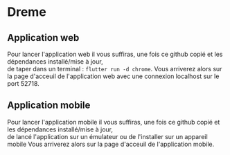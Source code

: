 # Dreme

## Application web

Pour lancer l'application web il vous suffiras, une fois ce github copié et les dépendances installé/mise à jour,  
de taper dans un terminal : `flutter run -d chrome`.
Vous arriverez alors sur la page d'acceuil de l'application web avec une connexion localhost sur le port 52718.

## Application mobile

Pour lancer l'application mobile il vous suffiras, une fois ce github copié et les dépendances installé/mise à jour,  
de lancé l'application sur un émulateur ou de l'installer sur un appareil mobile
Vous arriverez alors sur la page d'acceuil de l'application mobile.
















